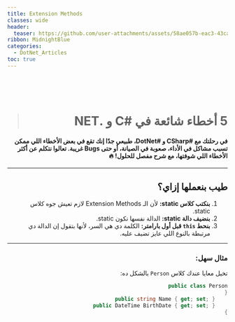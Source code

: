```yaml
---
title: Extension Methods
classes: wide
header:
  teaser: https://github.com/user-attachments/assets/58ae057b-eac3-43ca-870f-72fe059f95c7
ribbon: MidnightBlue
categories:
  - DotNet_Articles
toc: true
---
```

<br><div dir="rtl" align="right"><br>

> # 5 أخطاء شائعة في #C و .NET
#### في رحلتك مع #CSharp و #DotNet، طبيعي جدًا إنك تقع في بعض الأخطاء اللي ممكن تسبب مشاكل في الأداء، صعوبة في الصيانة، أو حتى Bugs غريبة. تعالوا نتكلم عن أكثر الأخطاء اللي شوفتها، مع شرح مفصل للحلول! 🔥

---

## طيب بنعملها إزاي؟

1. **بنكتب كلاس static:** لأن الـ Extension Methods لازم تعيش جوه كلاس static.
2. **بنضيف دالة static:** الدالة نفسها تكون static.
3. **بنحط `this` قبل أول بارامتر:** الكلمة دي هي السر، لأنها بتقول إن الدالة دي مرتبطة بالنوع اللي عايز تضيف عليه.

---

### مثال سهل: 

تخيل معايا عندك كلاس `Person` بالشكل ده:

```csharp
public class Person
{
    public string Name { get; set; }
    public DateTime BirthDate { get; set; }
}
```
